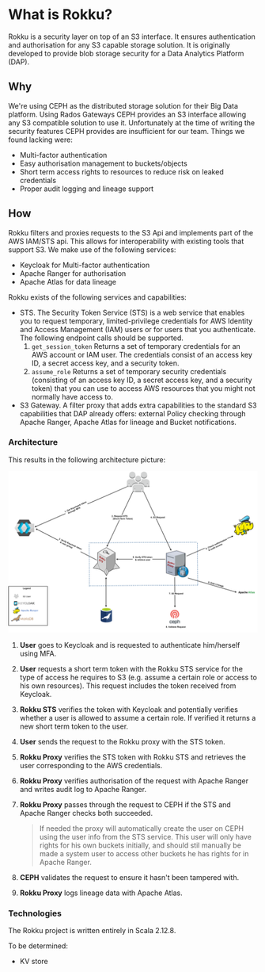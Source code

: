 # What is Rokku?

Rokku is a security layer on top of an S3 interface. It ensures authentication and authorisation for any S3 capable
storage solution. It is originally developed to provide blob storage security for a Data Analytics Platform (DAP).

## Why

We're using CEPH as the distributed storage solution for their Big Data platform. Using Rados Gateways
CEPH provides an S3 interface allowing any S3 compatible solution to use it. Unfortunately at the time of writing the
security features CEPH provides are insufficient for our team. Things we found lacking were:

- Multi-factor authentication
- Easy authorisation management to buckets/objects
- Short term access rights to resources to reduce risk on leaked credentials
- Proper audit logging and lineage support

## How

Rokku filters and proxies requests to the S3 Api and implements part of the AWS IAM/STS api. This allows for 
interoperability with existing tools that support S3. We make use of the following services:

- Keycloak for Multi-factor authentication
- Apache Ranger for authorisation
- Apache Atlas for data lineage

Rokku exists of the following services and capabilities:

- STS. The Security Token Service (STS) is a web service that enables you to request temporary, limited-privilege 
credentials for AWS Identity and Access Management (IAM) users or for users that you authenticate. The following 
endpoint calls should be supported.
    1. `get_session_token` Returns a set of temporary credentials for an AWS account or IAM user. The credentials consist of an access key ID, a secret access key, and a security token.
    2. `assume_role` Returns a set of temporary security credentials (consisting of an access key ID, a secret access key, and a security token) that you can use to access AWS resources that you might not normally have access to.
- S3 Gateway. A filter proxy that adds extra capabilities to the standard S3 capabilities that DAP already offers: external Policy checking through Apache Ranger, Apache Atlas for lineage and Bucket notifications.

### Architecture

This results in the following architecture picture:

![alt text](./img/architecture.png)

1. **User** goes to Keycloak and is requested to authenticate him/herself using MFA.
2. **User** requests a short term token with the Rokku STS service for the type of access he requires to S3 (e.g. 
assume a certain role or access to his own resources). This request includes the token received from Keycloak. 

3. **Rokku STS** verifies the token with Keycloak and potentially verifies whether a user is allowed to 
assume a certain role. If verified it returns a new short term token to the user.
4. **User** sends the request to the Rokku proxy with the STS token.
5. **Rokku Proxy** verifies the STS token with Rokku STS and retrieves the user corresponding to the AWS 
credentials.
6. **Rokku Proxy** verifies authorisation of the request with Apache Ranger and writes audit log to Apache Ranger.
7. **Rokku Proxy** passes through the request to CEPH if the STS and Apache Ranger checks both succeeded.
    >If needed the proxy will automatically create the user on CEPH using the user info from the STS service.
    This user will only have rights for his own buckets initially, and should stil manually be made a system user to 
    access other buckets he has rights for in Apache Ranger.
8. **CEPH** validates the request to ensure it hasn't been tampered with.
9. **Rokku Proxy** logs lineage data with Apache Atlas.


### Technologies

The Rokku project is written entirely in Scala 2.12.8.

To be determined:
- KV store
